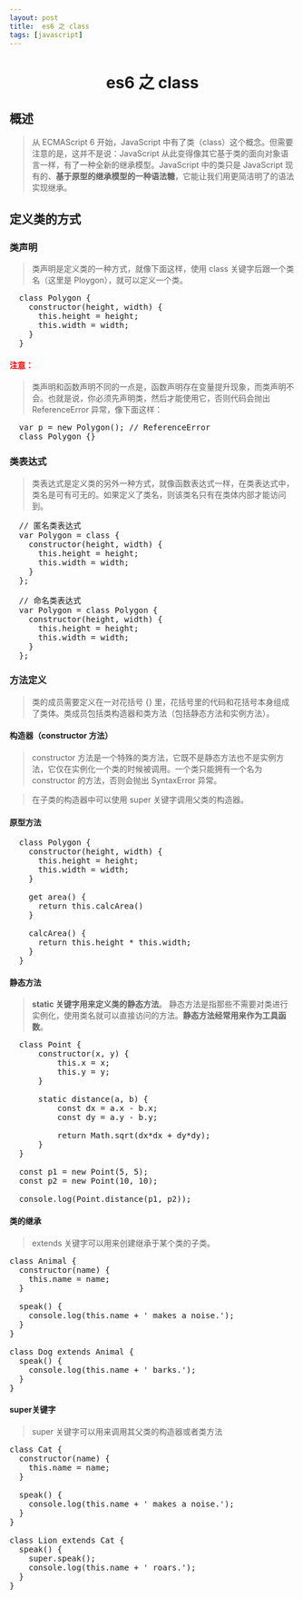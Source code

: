 ```yaml
---
layout: post
title:  es6 之 class
tags: [javascript]
---
```


<h1 style="text-align:center;">es6 之 class</h1>

## 概述

> 从 ECMAScript 6 开始，JavaScript 中有了类（class）这个概念。但需要注意的是，这并不是说：JavaScript 从此变得像其它基于类的面向对象语言一样，有了一种全新的继承模型。JavaScript 中的类只是 JavaScript 现有的、**基于原型的继承模型的一种语法糖**，它能让我们用更简洁明了的语法实现继承。


## 定义类的方式

### 类声明

> 类声明是定义类的一种方式，就像下面这样，使用 class 关键字后跟一个类名（这里是 Ploygon），就可以定义一个类。

<pre>
  class Polygon {
    constructor(height, width) {
      this.height = height;
      this.width = width;
    }
  }
</pre>

<h4 style="color:red;">注意：</h4>

> 类声明和函数声明不同的一点是，函数声明存在变量提升现象，而类声明不会。也就是说，你必须先声明类，然后才能使用它，否则代码会抛出 ReferenceError 异常，像下面这样：

<pre>
  var p = new Polygon(); // ReferenceError
  class Polygon {}
</pre>


### 类表达式

> 类表达式是定义类的另外一种方式，就像函数表达式一样，在类表达式中，类名是可有可无的。如果定义了类名，则该类名只有在类体内部才能访问到。

<pre>
  // 匿名类表达式
  var Polygon = class {
    constructor(height, width) {
      this.height = height;
      this.width = width;
    }
  };

  // 命名类表达式
  var Polygon = class Polygon {
    constructor(height, width) {
      this.height = height;
      this.width = width;
    }
  };
</pre>

### 方法定义

> 类的成员需要定义在一对花括号 {} 里，花括号里的代码和花括号本身组成了类体。类成员包括类构造器和类方法（包括静态方法和实例方法）。

#### 构造器（constructor 方法）

> constructor 方法是一个特殊的类方法，它既不是静态方法也不是实例方法，它仅在实例化一个类的时候被调用。一个类只能拥有一个名为 constructor 的方法，否则会抛出 SyntaxError 异常。

> 在子类的构造器中可以使用 super 关键字调用父类的构造器。

#### 原型方法

<pre>
  class Polygon {
    constructor(height, width) {
      this.height = height;
      this.width = width;
    }

    get area() {
      return this.calcArea()
    }

    calcArea() {
      return this.height * this.width;
    }
  }
</pre>

#### 静态方法

> **static 关键字用来定义类的静态方法**。 静态方法是指那些不需要对类进行实例化，使用类名就可以直接访问的方法。**静态方法经常用来作为工具函数**。

<pre>
  class Point {
      constructor(x, y) {
          this.x = x;
          this.y = y;
      }

      static distance(a, b) {
          const dx = a.x - b.x;
          const dy = a.y - b.y;

          return Math.sqrt(dx*dx + dy*dy);
      }
  }

  const p1 = new Point(5, 5);
  const p2 = new Point(10, 10);

  console.log(Point.distance(p1, p2));
</pre>

#### 类的继承

> extends 关键字可以用来创建继承于某个类的子类。

<pre>
class Animal {
  constructor(name) {
    this.name = name;
  }

  speak() {
    console.log(this.name + ' makes a noise.');
  }
}

class Dog extends Animal {
  speak() {
    console.log(this.name + ' barks.');
  }
}
</pre>

#### super关键字

> super 关键字可以用来调用其父类的构造器或者类方法

<pre>
class Cat {
  constructor(name) {
    this.name = name;
  }

  speak() {
    console.log(this.name + ' makes a noise.');
  }
}

class Lion extends Cat {
  speak() {
    super.speak();
    console.log(this.name + ' roars.');
  }
}
</pre>
